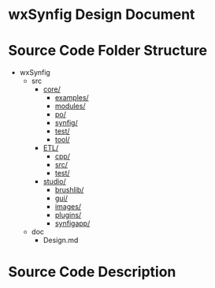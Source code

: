 wxSynfig Design Document
=============================


# Source Code Folder Structure
* wxSynfig
  * src
    * [core/](.\src\core)
      * [examples/](.\src\core\examples)
      * [modules/](.\src\core\modules)
      * [po/](.\src\core\po)
      * [synfig/](.\src\core\synfig)
      * [test/](.\src\core\test)
      * [tool/](.\src\core\tool)
    * [ETL/](.\src\ETL)
      * [cpp/](.\src\ETL\cpp)
      * [src/](.\src\ETL\src)
      * [test/](.\src\ETL\test)
    * [studio/](.\src\studio)
      * [brushlib/](.\src\studio\brushlib)
      * [gui/](.\src\studio\gui)
      * [images/](.\src\studio\images)
      * [plugins/](.\src\studio\plugins)
      * [synfigapp/](.\src\studio\synfigapp)
  * doc
    * Design.md

# Source Code Description